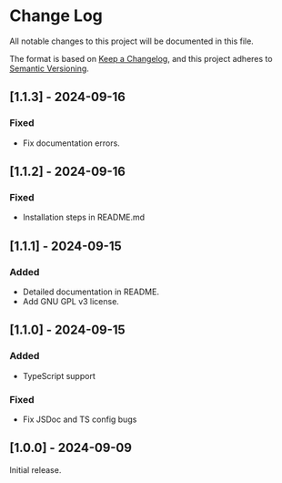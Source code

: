 
# Change Log

All notable changes to this project will be documented in this file.

The format is based on [Keep a Changelog](https://keepachangelog.com/en/1.0.0/), and this project adheres to [Semantic Versioning](https://semver.org/spec/v2.0.0.html).

## [1.1.3] - 2024-09-16

### Fixed

- Fix documentation errors.

## [1.1.2] - 2024-09-16

### Fixed

- Installation steps in README.md

## [1.1.1] - 2024-09-15

### Added

- Detailed documentation in README.
- Add GNU GPL v3 license.


## [1.1.0] - 2024-09-15

### Added

- TypeScript support

### Fixed

- Fix JSDoc and TS config bugs

## [1.0.0] - 2024-09-09

Initial release.

